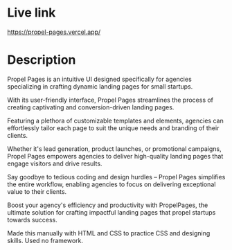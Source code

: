 # Live link 

https://propel-pages.vercel.app/

# Description 

Propel Pages is an intuitive UI designed specifically for agencies specializing in crafting dynamic landing pages for small startups. 

With its user-friendly interface, Propel Pages streamlines the process of creating captivating and conversion-driven landing pages. 

Featuring a plethora of customizable templates and elements, agencies can effortlessly tailor each page to suit the unique needs and branding of their clients. 

Whether it's lead generation, product launches, or promotional campaigns, Propel Pages empowers agencies to deliver high-quality landing pages that engage visitors and drive results. 

Say goodbye to tedious coding and design hurdles – Propel Pages simplifies the entire workflow, enabling agencies to focus on delivering exceptional value to their clients. 

Boost your agency's efficiency and productivity with PropelPages, the ultimate solution for crafting impactful landing pages that propel startups towards success. 

Made this manually with HTML and CSS to practice CSS and designing skills. Used no framework.
 

